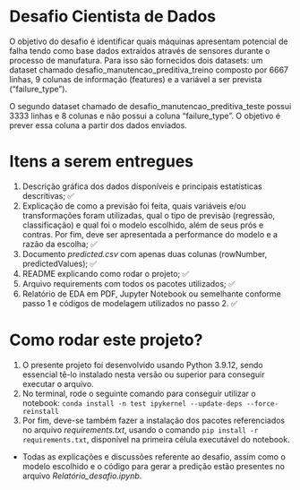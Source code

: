 # Desafio Cientista de Dados

O objetivo do desafio é identificar quais máquinas apresentam potencial de falha tendo como base dados extraídos através de sensores durante o processo de manufatura.  Para isso são fornecidos dois datasets: um dataset chamado desafio_manutencao_preditiva_treino composto por 6667 linhas, 9 colunas de informação (features) e a variável a ser prevista (“failure_type”). 

O segundo dataset chamado de desafio_manutencao_preditiva_teste possui 3333 linhas e 8 colunas e não possui a coluna “failure_type”. O objetivo é prever essa coluna a partir dos dados enviados.

# Itens a serem entregues
1. Descrição gráfica dos dados disponíveis e principais estatísticas descritivas; :white_check_mark:
2. Explicação de como a previsão foi feita, quais variáveis e/ou transformações foram utilizadas, qual o tipo de previsão (regressão, classificação) e qual foi o modelo escolhido, além de seus prós e contras. Por fim, deve ser apresentada a performance do modelo e a razão da escolha; :white_check_mark:
3. Documento *predicted.csv* com apenas duas colunas (rowNumber, predictedValues); :white_check_mark:
4. README explicando como rodar o projeto; :white_check_mark:
5. Arquivo requirements com todos os pacotes utilizados; :white_check_mark:
6. Relatório de EDA em PDF, Jupyter Notebook ou semelhante conforme passo 1 e códigos de modelagem utilizados no passo 2. :white_check_mark:


# Como rodar este projeto?
1. O presente projeto foi desenvolvido usando Python 3.9.12, sendo essencial tê-lo instalado nesta versão ou superior para conseguir executar o arquivo.
2. No terminal, rode o seguinte comando para conseguir utilizar o notebook:
```conda install -n test ipykernel --update-deps --force-reinstall```
3. Por fim, deve-se também fazer a instalação dos pacotes referenciados no arquivo *requirements.txt*, usando o comando ```pip install -r requirements.txt```, disponível na primeira célula executável do notebook.
- Todas as explicações e discussões referente ao desafio, assim como o modelo escolhido e o código para gerar a predição estão presentes no arquivo *Relatório_desafio.ipynb*.